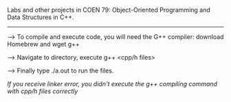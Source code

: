 Labs and other projects in COEN 79: Object-Oriented Programming and Data Structures in C++.  
______________________

--> To compile and execute code, you will need the G++ compiler: download Homebrew and wget g++

--> Navigate to directory, execute g++ <cpp/h files> 

--> Finally type ./a.out to run the files.

*If you receive linker error, you didn't execute the g++ compiling command with cpp/h files correctly*
